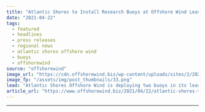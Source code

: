 ```yaml
---
title: "Atlantic Shores to Install Research Buoys at Offshore Wind Lease Area"
date: "2021-04-22"
tags: 
  - featured
  - headlines
  - press releases
  - regional news
  - atlantic shores offshore wind
  - buoys
  - offshorewind
source: "offshorewind"
image_url: "https://cdn.offshorewind.biz/wp-content/uploads/sites/2/2021/04/22111504/Atlantic-Shores-to-Install-Research-Buoys-at-Offshore-Wind-Lease-Area.png"
image_fp: "/assets/img/post_thumbnails/33.png"
lead: "Atlantic Shores Offshore Wind is deploying two buoys in its lease area off the"
article_url: "https://www.offshorewind.biz/2021/04/22/atlantic-shores-to-install-research-buoys-at-offshore-wind-lease-area/"
---
```


---

